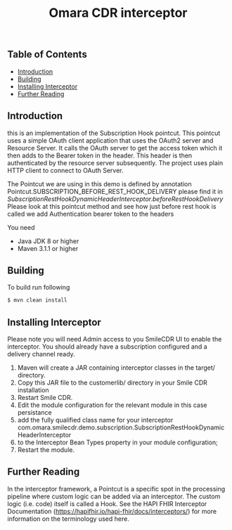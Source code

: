 <h1 align="center"> Omara CDR interceptor </h1> <br>

<p align="center">

</p>


## Table of Contents

- [Introduction](#introduction)
- [Building](#building)
- [Installing Interceptor](#installing-interceptor)
- [Further Reading](#further-reading)



## Introduction

this is an implementation of the Subscription Hook pointcut.
This pointcut uses a simple OAuth client application that uses the OAuth2 server and Resource Server.
It calls the OAuth server to get the access token which it then adds to the Bearer token in the header.
This header is then authenticated by the resource server subsequently.
The project uses plain HTTP client to connect to OAuth Server.

The Pointcut we are using in this demo is defined by annotation Pointcut.SUBSCRIPTION_BEFORE_REST_HOOK_DELIVERY
please find it in *SubscriptionRestHookDynamicHeaderInterceptor.beforeRestHookDelivery*
Please look at this pointcut method and see how just before rest hook is called we add Authentication bearer token to the headers

You need
* Java JDK 8 or higher
* Maven 3.1.1 or higher

## Building
To build run following

```bash
$ mvn clean install
```

## Installing Interceptor

Please note you will need Admin access to you SmileCDR UI to enable the interceptor. You should already have a subscription configured and a delivery channel ready. 

1. Maven will create a JAR containing  interceptor classes in the target/ directory. 
2. Copy this JAR file to the customerlib/ directory in your Smile CDR installation 
3. Restart Smile CDR. 
4. Edit the module configuration for the relevant module in this case persistance 
5. add the fully qualified class name for your interceptor com.omara.smilecdr.demo.subscription.SubscriptionRestHookDynamicHeaderInterceptor 
6. to the Interceptor Bean Types property in your module configuration; 
7. Restart the module.

## Further Reading
In the interceptor framework, a Pointcut is a specific spot in the processing pipeline where custom logic can be added via an interceptor. The custom logic (i.e. code) itself is called a Hook. See the HAPI FHIR Interceptor Documentation (https://hapifhir.io/hapi-fhir/docs/interceptors/) for more information on the terminology used here.